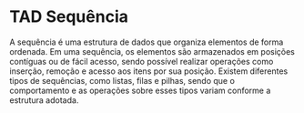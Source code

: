 # TAD Sequência

A sequência é uma estrutura de dados que organiza elementos de forma ordenada. Em uma sequência, os elementos são armazenados em posições contíguas ou de fácil acesso, sendo possível realizar operações como inserção, remoção e acesso aos itens por sua posição. Existem diferentes tipos de sequências, como listas, filas e pilhas, sendo que o comportamento e as operações sobre esses tipos variam conforme a estrutura adotada.